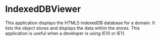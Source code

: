IndexedDBViewer
===============

This application displays the HTML5 indexedDB database for a domain. It lists the object stores and displays the data within the stores. This application is useful when a developer is using IE10 or IE11.
